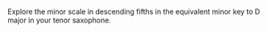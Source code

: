 Explore the minor scale in descending fifths in the equivalent minor key to D major in your tenor saxophone.